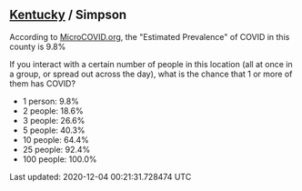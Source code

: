 
## [Kentucky](/united-states/kentucky) / Simpson

According to [MicroCOVID.org](http://microcovid.org),
the "Estimated Prevalence" of COVID in this county is 9.8%

If you interact with a certain number of people in this location
(all at once in a group, or spread out across the day), what is the chance that
1 or more of them has COVID?

- 1 person: 9.8%
- 2 people: 18.6%
- 3 people: 26.6%
- 5 people: 40.3%
- 10 people: 64.4%
- 25 people: 92.4%
- 100 people: 100.0%

Last updated: 2020-12-04 00:21:31.728474 UTC
